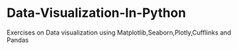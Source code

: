 # Data-Visualization-In-Python
Exercises on Data visualization using Matplotlib,Seaborn,Plotly,Cufflinks and Pandas
